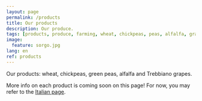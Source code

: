 ```yaml
---
layout: page
permalink: /products
title: Our products
description: Our produce.
tags: [products, produce, farming, wheat, chickpeas, peas, alfalfa, grapes, vineyard, Ravenna, Emilia-Romagna]
image:
  feature: sorgo.jpg
lang: en
ref: products
---
```


Our products: wheat, chickpeas, green peas, alfalfa and Trebbiano grapes.  

More info on each product is coming soon on this page! For now, you may refer to the [Italian page](/prodotti).  
